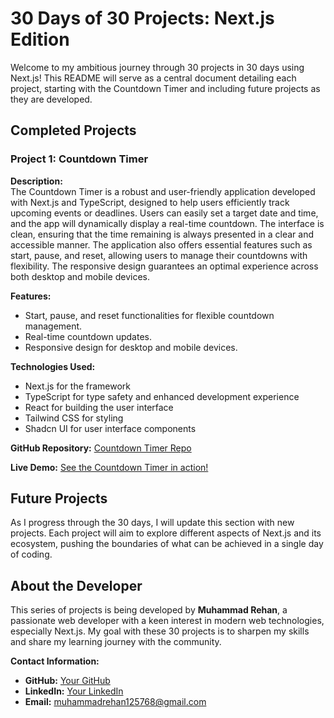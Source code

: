 # 30 Days of 30 Projects: Next.js Edition

Welcome to my ambitious journey through 30 projects in 30 days using Next.js! This README will serve as a central document detailing each project, starting with the Countdown Timer and including future projects as they are developed.

## Completed Projects

### Project 1: Countdown Timer

**Description:**  
The Countdown Timer is a robust and user-friendly application developed with Next.js and TypeScript, designed to help users efficiently track upcoming events or deadlines. Users can easily set a target date and time, and the app will dynamically display a real-time countdown. The interface is clean, ensuring that the time remaining is always presented in a clear and accessible manner. The application also offers essential features such as start, pause, and reset, allowing users to manage their countdowns with flexibility. The responsive design guarantees an optimal experience across both desktop and mobile devices.

**Features:**
- Start, pause, and reset functionalities for flexible countdown management.
- Real-time countdown updates.
- Responsive design for desktop and mobile devices.

**Technologies Used:**

- Next.js for the framework
- TypeScript for type safety and enhanced development experience
- React for building the user interface
- Tailwind CSS for styling
- Shadcn UI for user interface components

**GitHub Repository:** [Countdown Timer Repo](https://github.com/RehanTechForge/30DaysOfNextProjects/tree/main/count-down-timer)

**Live Demo:** [See the Countdown Timer in action!](#)

## Future Projects

As I progress through the 30 days, I will update this section with new projects. Each project will aim to explore different aspects of Next.js and its ecosystem, pushing the boundaries of what can be achieved in a single day of coding.

## About the Developer

This series of projects is being developed by **Muhammad Rehan**, a passionate web developer with a keen interest in modern web technologies, especially Next.js. My goal with these 30 projects is to sharpen my skills and share my learning journey with the community.

**Contact Information:**
- **GitHub:** [Your GitHub](https://github.com/RehanTechForge)
- **LinkedIn:** [Your LinkedIn](https://www.linkedin.com/in/rehantechforge)
- **Email:** muhammadrehan125768@gmail.com
